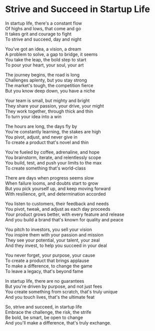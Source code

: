 # Strive and Succeed in Startup Life

In startup life, there's a constant flow  
Of highs and lows, that come and go  
It takes grit and courage to fight  
To strive and succeed, day and night

You've got an idea, a vision, a dream  
A problem to solve, a gap to bridge, it seems  
You take the leap, the bold step to start  
To pour your heart, your soul, your art

The journey begins, the road is long  
Challenges aplenty, but you stay strong  
The market's tough, the competition fierce  
But you know deep down, you have a niche 

Your team is small, but mighty and bright  
They share your passion, your drive, your might  
They work together, through thick and thin  
To turn your idea into a win

The hours are long, the days fly by  
You're constantly learning, the stakes are high  
You pivot, adjust, and never give in  
To create a product that's novel and thin

You're fueled by coffee, adrenaline, and hope  
You brainstorm, iterate, and relentlessly scope  
You build, test, and push your limits to the max  
To create something that's world-class

There are days when progress seems slow  
When failure looms, and doubts start to grow  
But you pick yourself up, and keep moving forward  
With resilience, grit, and determination accorded

You listen to customers, their feedback and needs  
You pivot, tweak, and adjust as each day proceeds  
Your product grows better, with every feature and release  
And you build a brand that's known for quality and peace

You pitch to investors, you sell your vision  
You inspire them with your passion and mission  
They see your potential, your talent, your zeal  
And they invest, to help you succeed in your deal

You never forget, your purpose, your cause  
To create a product that brings applause  
To make a difference, to change the game  
To leave a legacy, that's beyond fame

In startup life, there are no guarantees  
But you're driven by purpose, and not just fees  
You create something from scratch, that's truly unique  
And you touch lives, that's the ultimate feat

So, strive and succeed, in startup life  
Embrace the challenge, the risk, the strife  
Be bold, be smart, be open to change  
And you'll make a difference, that's truly exchange.